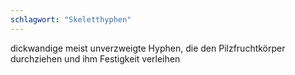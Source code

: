 ```yaml
---
schlagwort: "Skeletthyphen"
---
```

dickwandige meist unverzweigte Hyphen, die den Pilzfruchtkörper durchziehen und ihm Festigkeit verleihen

